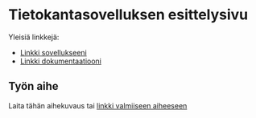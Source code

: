 # Tietokantasovelluksen esittelysivu

Yleisiä linkkejä:

* [Linkki sovellukseeni](http://henrimmo.users.cs.helsinki.fi/tsoha/)
* [Linkki dokumentaatiooni](https://github.com/henrimmo/Muistilista/blob/master/doc/dokumentaatio.pdf)

## Työn aihe

Laita tähän aihekuvaus tai [linkki valmiiseen aiheeseen](http://advancedkittenry.github.io/suunnittelu_ja_tyoymparisto/aiheet/Muistilista.html) 
